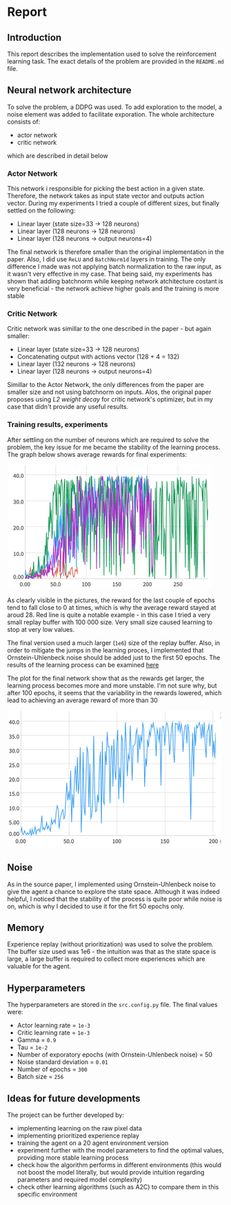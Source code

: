 # Report

## Introduction
This report describes the implementation used to solve the reinforcement learning task. The exact details of the problem
are provided in the `README.md` file.

## Neural network architecture
To solve the problem, a DDPG was used. To add exploration to the model, a noise element was added to facilitate exporation.
The whole architecture consists of:
* actor network
* critic network  

which are described in detail below

### Actor Network

This network i responsible for picking the best action in a given state. Therefore, the network takes as input state
vector and outputs action vector. During my experiments I tried a couple of different sizes, but finally settled on the
following:

* Linear layer (state size=33 -> 128 neurons)
* Linear layer (128 neurons -> 128 neurons)
* Linear layer (128 neurons -> output neurons=4)

The final network is therefore smaller than the original implementation in the paper. Also, I did use `ReLU` and `BatchNorm1d`
layers in training. The only difference I made was not applying batch normalization to the raw input, as it wasn't very 
effective in my case. That being said, my experiments has shown that adding batchnorm while keeping network atchitecture costant
is very beneficial - the network achieve higher goals and the training is more stable

### Critic Network

Critic network was simillar to the one described in the paper - but again smaller: 

* Linear layer (state size=33 -> 128 neurons)
* Concatenating output with actions vector (128 + 4 = 132)
* Linear layer (132 neurons -> 128 neurons)
* Linear layer (128 neurons -> output neurons=4)

Simillar to the Actor Network, the only differences from the paper are smaller size and not using batchnorm on inputs. 
Alos, the original paper proposes using *L2 weight decay* for critic network's optimizer, but in my case that didn't provide 
any useful results.

### Training results, experiments

After settling on the number of neurons which are required to solve the problem, the key issue for me became the stability of
the learning process. The graph below shows average rewards for final experiments:

![](plots/results_choppy.png)

As clearly visible in the pictures, the reward for the last couple of epochs tend to fall close to 0 at times, which is why
the average reward stayed at aroud 28. Red line is quite a notable example - in this case I tried a very small replay
buffer with 100 000 size. Very small size caused learning to stop at very low values.

The final version used a much larger (`1e6`) size of the replay buffer. Also, in order to mitigate the jumps in the
learning proces, I implemented that Ornstein-Uhlenbeck noise should be added just to the first 50 epochs. The results 
of the learning process can be examined  [here](https://app.neptune.ai/wsz/RL-AgentCritic/e/RLAG-51/charts)

The plot for the final network show that as the rewards get larger, the learning process becomes more and more unstable.
I'm not sure why, but after 100 epochs, it seems that the variability in the rewards lowered, which lead to achieving 
an average reward of more than 30

![](plots/learning_process.png)

## Noise

As in the source paper, I implemented using Ornstein-Uhlenbeck noise to give the agent a chance to explore the state space.
Although it was indeed helpful, I noticed that the stability of the process is quite poor while noise is on, which is why
I decided to use it for the firt 50 epochs only.

## Memory

Experience replay (without prioritization) was used to solve the problem. The buffer size used was 1e6 - the intuition was
that as the state space is large, a large buffer is required to collect more experiences which are valuable for the agent.

## Hyperparameters

The hyperparameters are stored in the `src.config.py` file. The final values were:
* Actor learning rate = `1e-3`
* Critic learning rate = `1e-3`
* Gamma = `0.9`
* Tau = `1e-2`
* Number of exporatory epochs (with Ornstein-Uhlenbeck noise) = 50
* Noise standard deviation = `0.01`
* Number of epochs = `300`
* Batch size = `256`


## Ideas for future developments
The project can be further developed by:
* implementing learning on the raw pixel data
* implementing prioritized experience replay
* training the agent on a 20 agent environment version
* experiment further with the model parameters to find the optimal values, providing more stable learning process
* check how the algorithm performs in different environments (this would not boost the model literally, but would
provide intuition regarding parameters and required model complexity)
* check other learning algorithms (such as A2C) to compare them in this specific environment
